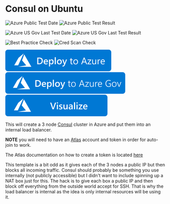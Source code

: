 # Consul on Ubuntu

![Azure Public Test Date](https://azurequickstartsservice.blob.core.windows.net/badges/application-workloads/consul/consul-on-ubuntu/PublicLastTestDate.svg)
![Azure Public Test Result](https://azurequickstartsservice.blob.core.windows.net/badges/application-workloads/consul/consul-on-ubuntu/PublicDeployment.svg)

![Azure US Gov Last Test Date](https://azurequickstartsservice.blob.core.windows.net/badges/application-workloads/consul/consul-on-ubuntu/FairfaxLastTestDate.svg)
![Azure US Gov Last Test Result](https://azurequickstartsservice.blob.core.windows.net/badges/application-workloads/consul/consul-on-ubuntu/FairfaxDeployment.svg)

![Best Practice Check](https://azurequickstartsservice.blob.core.windows.net/badges/application-workloads/consul/consul-on-ubuntu/BestPracticeResult.svg)
![Cred Scan Check](https://azurequickstartsservice.blob.core.windows.net/badges/application-workloads/consul/consul-on-ubuntu/CredScanResult.svg)

[![Deploy To Azure](https://raw.githubusercontent.com/Azure/azure-quickstart-templates/master/1-CONTRIBUTION-GUIDE/images/deploytoazure.svg?sanitize=true)](https://portal.azure.com/#create/Microsoft.Template/uri/https%3A%2F%2Fraw.githubusercontent.com%2FAzure%2Fazure-quickstart-templates%2Fmaster%2Fapplication-workloads%2Fconsul%2Fconsul-on-ubuntu%2Fazuredeploy.json)  
[![Deploy To Azure US Gov](https://raw.githubusercontent.com/Azure/azure-quickstart-templates/master/1-CONTRIBUTION-GUIDE/images/deploytoazuregov.svg?sanitize=true)](https://portal.azure.us/#create/Microsoft.Template/uri/https%3A%2F%2Fraw.githubusercontent.com%2FAzure%2Fazure-quickstart-templates%2Fmaster%2Fapplication-workloads%2Fconsul%2Fconsul-on-ubuntu%2Fazuredeploy.json)
[![Visualize](https://raw.githubusercontent.com/Azure/azure-quickstart-templates/master/1-CONTRIBUTION-GUIDE/images/visualizebutton.svg?sanitize=true)](http://armviz.io/#/?load=https%3A%2F%2Fraw.githubusercontent.com%2FAzure%2Fazure-quickstart-templates%2Fmaster%2Fapplication-workloads%2Fconsul%2Fconsul-on-ubuntu%2Fazuredeploy.json)


This will create a 3 node [Consul](https://www.consul.io/) cluster in Azure and put them into an internal load balancer.

**NOTE** you will need to have an [Atlas](https://atlas.hashicorp.com/) account and token in order for auto-join to work.

The Atlas documentation on how to create a token is located [here](https://atlas.hashicorp.com/help/user-accounts/authentication)

This template is a bit odd as it gives each of the 3 nodes a public IP but then blocks all incoming traffic. Consul should probably be something 
you use internally (not publicly accessible) but I didn't want to include spinning up a NAT box just for this. The hack is to give each box 
a public IP and then block off everything from the outside world accept for SSH. That is why the load balancer is internal as the idea is only internal 
resources will be using it.




